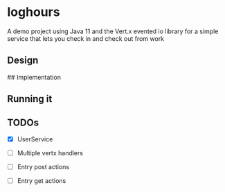 # loghours

A demo project using Java 11 and the Vert.x evented io library for
a simple service that lets you check in and check out from work

## Design

## Implementation

## Running it

## TODOs

- [x] UserService
- [ ] Multiple vertx handlers
- [ ] Entry post actions
- [ ] Entry get actions

